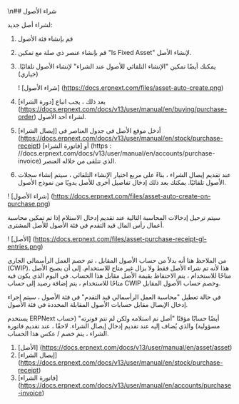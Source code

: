 \n## شراء الأصول

لشراء أصل جديد:

1. قم بإنشاء فئة الأصول
2. قم بإنشاء عنصر ذي صلة مع تمكين "Is Fixed Asset" لإنشاء الأصل.
3. يمكنك أيضًا تمكين "الإنشاء التلقائي للأصول عند الشراء" لإنشاء الأصول تلقائيًا. (خياري)
    
    ! [شراء الأصول] (https://docs.erpnext.com/files/asset-auto-create.png)
    
4. بعد ذلك ، يجب اتباع [دورة الشراء] (https://docs.erpnext.com/docs/v13/user/manual/en/buying/purchase-order) لشراء أحد الأصول.
    
5. أدخل موقع الأصل في جدول العناصر في [إيصال الشراء] (https://docs.erpnext.com/docs/v13/user/manual/en/stock/purchase-receipt) أو [فاتورة الشراء] (https : //docs.erpnext.com/docs/v13/user/manual/en/accounts/purchase-invoice) الذي تتلقى من خلاله العنصر.
6. عند تقديم إيصال الشراء ، بناءً على مربع اختيار الإنشاء التلقائي ، سيتم إنشاء سجلات الأصول تلقائيًا. يمكنك بعد ذلك إدخال تفاصيل أخرى للأصل يدويًا من نموذج الأصول.

! [شراء الأصول] (https://docs.erpnext.com/files/asset-auto-create-on-purchase.png)

سيتم ترحيل إدخالات المحاسبة التالية عند تقديم إدخال الاستلام إذا تم تمكين محاسبة أعمال رأس المال قيد التقدم في فئة الأصول للأصل المشترى.

! [الأصل] (https://docs.erpnext.com/files/asset-purchase-receipt-gl-entries.png)

من الملاحظ هنا أنه بدلاً من حساب الأصول المقابل ، تم خصم العمل الرأسمالي الجاري (CWIP). هذا لأنه تم شراء الأصل فقط ولا يزال غير متاح للاستخدام. إلى أن يصبح الأصل متاحًا للاستخدام ، يتم الاحتفاظ بقيمة الأصل مقابل هذا الحساب. في اليوم الذي يكون فيه متاحًا للاستخدام ، يتم إضافة رصيد إلى حساب CWIP وخصم حساب الأصول المقابل.

في حالة تعطيل "محاسبة العمل الرأسمالي قيد التقدم" في فئة الأصول ، سيتم إجراء إدخال الإيصال مقابل حسابات الأصول المقابلة المحددة في فئة الأصول.

يستخدم ERPNext أيضًا حسابًا مؤقتًا "أصل تم استلامه ولكن لم تتم فوترته" (حساب مسؤولية) والذي يُضاف إليه عند تقديم إدخال إيصال الشراء. لاحقًا ، عند تقديم فاتورة الشراء ، يتم خصم / عكس هذا الحساب.

1. [الأصل] (https://docs.erpnext.com/docs/v13/user/manual/en/asset/asset)
2. [إيصال الشراء] (https://docs.erpnext.com/docs/v13/user/manual/en/stock/purchase-receipt)
3. [فاتورة الشراء] (https://docs.erpnext.com/docs/v13/user/manual/en/accounts/purchase-invoice)